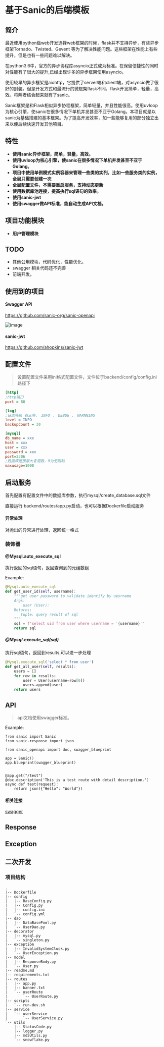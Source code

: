 # 基于Sanic的后端模板

## 简介

最近使用python做web开发选择web框架的时候，flask并不支持异步，有些异步框架Tornado、Twisted、Gevent 等为了解决性能问题。这些框架在性能上有些提升，但是也有一些问题难以解决。

在python3.6中，官方的异步协程库asyncio正式成为标准。在保留便捷性的同时对性能有了很大的提升,已经出现许多的异步框架使用asyncio。

使用较早的异步框架是aiohttp，它提供了server端和client端，对asyncio做了很好的封装。但是开发方式和最流行的微框架flask不同，flask开发简单，轻量，高效。将两者结合起来就有了sanic。

Sanic框架是和Flask相似异步协程框架，简单轻量，并且性能很高。使用uvloop为核心引擎，使sanic在很多情况下单机并发甚至不亚于Golang。本项目就是以sanic为基础搭建的基本框架。为了提高开发效率，加一些能够复用的部分独立出来以便后续快速开发其他项目。

## 特性

* **使用sanic异步框架，简单，轻量，高效。**
* **使用uvloop为核心引擎，使sanic在很多情况下单机并发甚至不亚于Golang。**
* **项目中使用单例模式实例容器来管理一些类的实列，比如一些服务类的实例，全局只需要创建一次**
* **全局配置文件，不需要重启服务，支持动态更新**
* **使用数据库池连接，提高执行sql语句的效率。**
* **使用sanic-jwt**
* **使用swagger做API标准，能自动生成API文档。**

## 项目功能模块

* **用户管理模块**

## TODO

* 其他公用模块，代码优化，性能优化。
* swagger 相关代码还不完善
* 前端开发。

## 使用到的项目

#### Swagger API

https://github.com/sanic-org/sanic-openapi

![image](https://raw.githubusercontent.com/lovemefan/sanic-backend/master/resources/swagger.png)

#### sanic-jwt

https://github.com/ahopkins/sanic-jwt

## 配置文件

> 设置配置文件采用ini格式配置文件，文件位于backend/config/config.ini 路径下

```ini
[http]
;http端口
port = 80

[log]
;日志等级 有三等， INFO ， DEBUG ， WARNNING
level = INFO
backupCount = 30

[mysql]
db_name = xxx
host = xxx
user = xxx
password = xxx
port=3306
;数据库连接最大复用数，0为无限制
maxusage=1000
```

## 启动服务

首先配置有配置文件中的数据库参数，执行mysql/create_database.sql文件

直接运行 backend/routes/app.py启动，也可以根据Dockerfile启动服务



#### 异常处理

对抛出的异常进行处理，返回统一格式



### 装饰器

#### @Mysql.auto_execute_sql

执行返回的sql语句，返回查询到的元组数组

Example:

```python
@Mysql.auto_execute_sql
def get_user_id(self, username):
    """get user password to validate identify by uesrname
    Args:
        user (User):
    Returns:
       tuple: query result of sql
    """
    sql = f"select uid from user where username = '{username}'"
    return sql
```

##### @Mysql.execute_sql(sql)

执行sql语句，返回到results,可以进一步处理

```python
@Mysql.execute_sql('select * from user')
def get_all_user(self, results):
    users = []
    for row in results:
        user = User(username=row[0])
        users.append(user)
    return users
```


## API

> api文档使用swagger标准。



Example:

```
from sanic import Sanic
from sanic.response import json

from sanic_openapi import doc, swagger_blueprint

app = Sanic()
app.blueprint(swagger_blueprint)


@app.get("/test")
@doc.description('This is a test route with detail description.')
async def test(request):
    return json({"Hello": "World"})
```

#### 相关连接

[swagger](https://sanic-openapi.readthedocs.io/en/stable/index.html)

## Response


## Exception



## 二次开发

### 项目结构

```
.
|-- Dockerfile
|-- config
|   |-- BaseConfig.py
|   |-- Config.py
|   |-- config.ini
|   `-- config.yml
|-- dao
|   |-- DataBasePool.py
|   `-- UserDao.py
|-- decorator
|   |-- mysql.py
|   `-- singleton.py
|-- exception
|   |-- InvalidSystemClock.py
|   `-- UserException.py
|-- model
|   |-- ResponseBody.py
|   `-- User.py
|-- readme.md
|-- requirements.txt
|-- routes
|   |-- app.py
|   |-- banner.txt
|   `-- userRoute
|       `-- UserRoute.py
|-- scripts
|   `-- run-dev.sh
|-- service
|   `-- userService
|       `-- UserService.py
`-- utils
    |-- StatusCode.py
    |-- logger.py
    |-- md5Utils.py
    `-- snowflake.py

```